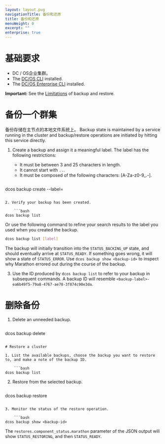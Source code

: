 ```yaml
---
layout: layout.pug
navigationTitle: 备份和还原
title: 备份和还原
menuWeight: 0
excerpt: ""
enterprise: true
---
```

# 基础要求

- DC / OS企业集群。
- The [DC/OS CLI](/1.10/cli/install/) installed.
- The [DC/OS Enterprise CLI](/1.10/cli/enterprise-cli/) installed.

**Important:** See the [Limitations](/1.10/administering-clusters/backup-and-restore/#limitations) of backup and restore.

# 备份一个群集

备份存储在主节点的本地文件系统上。 Backup state is maintained by a service running in the cluster and backup/restore operations are initiated by hitting this service directly.

1. Create a backup and assign it a meaningful label. The label has the following restrictions:
    
    - It must be between 3 and 25 characters in length.
    - It cannot start with `..`.
    - It must be composed of the following characters: [A-Za-z0-9_.-].
    ```bash
dcos backup create --label=<backup-label>
```

2. Verify your backup has been created.
    
    ```bash
dcos backup list
```

Or use the following command to refine your search results to the label you used when you created the backup.

```bash
dcos backup list [label]
```

The backup will initially transition into the `STATUS_BACKING_UP` state, and should eventually arrive at `STATUS_READY`. If something goes wrong, it will show a state of `STATUS_ERROR`. Use `dcos backup show <backup-id>` to inspect why Marathon errored out during the course of the backup.

3. Use the ID produced by `dcos backup list` to refer to your backup in subsequent commands. A backup ID will resemble `<backup-label>-ea6b49f5-79a8-4767-ae78-3f874c90e3da`.

# 删除备份

1. Delete an unneeded backup.
    
    ```bash
dcos backup delete <backup-id>
```

# Restore a cluster

1. List the available backups, choose the backup you want to restore to, and make a note of the backup ID.
    
    ```bash
dcos backup list
```

2. Restore from the selected backup.
    
    ```bash
dcos backup restore <backup-id>
```

3. Monitor the status of the restore operation.
    
    ```bash
dcos backup show <backup-id>
```

The `restores.component_status.marathon` parameter of the JSON output will show `STATUS_RESTORING`, and then `STATUS_READY`.